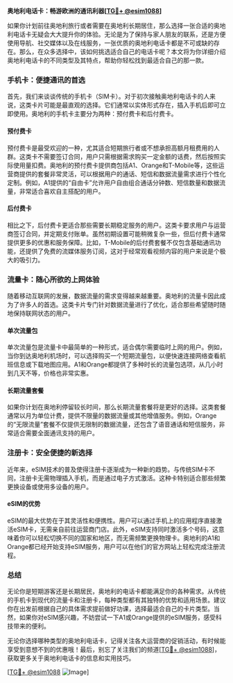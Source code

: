 **奥地利电话卡：畅游欧洲的通讯利器[[TG💪+ @esim1088](https://t.me/s/esim1088)]**

如果你计划前往奥地利旅行或者需要在奥地利长期居住，那么选择一张合适的奥地利电话卡无疑会大大提升你的体验。无论是为了保持与家人朋友的联系，还是方便使用导航、社交媒体以及在线服务，一张优质的奥地利电话卡都是不可或缺的存在。那么，在众多选择中，该如何挑选适合自己的电话卡呢？本文将为你详细介绍奥地利电话卡的不同类型及其特点，帮助你轻松找到最适合自己的那一款。

### 手机卡：便捷通讯的首选

首先，我们来谈谈传统的手机卡（SIM卡）。对于初次接触奥地利电话卡的人来说，这类卡片可能是最直观的选择。它们通常以实体形式存在，插入手机后即可立即使用。奥地利的手机卡主要分为两种：预付费卡和后付费卡。

#### 预付费卡

预付费卡是最受欢迎的一种，尤其适合短期旅行者或不想承担高额月租费用的人群。这类卡不需要签订合同，用户只需根据需求购买一定金额的话费，然后按照实际使用量扣费。奥地利的预付费卡提供商包括A1、Orange和T-Mobile等，这些运营商提供的套餐非常灵活，可以根据用户的通话、短信和数据流量需求进行个性化定制。例如，A1提供的“自由卡”允许用户自由组合通话分钟数、短信数量和数据流量，非常适合喜欢自主搭配的用户。

#### 后付费卡

相比之下，后付费卡更适合那些需要长期稳定服务的用户。这类卡要求用户与运营商签订合同，并定期支付账单。虽然初期设置可能稍微复杂一些，但后付费卡通常提供更多的优惠和服务保障。比如，T-Mobile的后付费套餐不仅包含基础通讯功能，还提供了免费的流媒体服务订阅，这对于经常观看视频内容的用户来说是个极大的吸引力。

### 流量卡：随心所欲的上网体验

随着移动互联网的发展，数据流量的需求变得越来越重要。奥地利的流量卡因此成为了许多人的首选。这类卡片专门针对数据流量进行了优化，适合那些希望随时随地保持联网状态的用户。

#### 单次流量包

单次流量包是流量卡中最简单的一种形式，适合偶尔需要临时上网的用户。例如，当你到达奥地利机场时，可以选择购买一个短期流量包，以便快速连接网络查看航班信息或下载地图应用。A1和Orange都提供了多种时长的流量包选项，从几小时到几天不等，价格也非常实惠。

#### 长期流量套餐

如果你计划在奥地利停留较长时间，那么长期流量套餐将是更好的选择。这类套餐通常以月为单位计费，提供不限量的数据流量或其他增值服务。例如，Orange的“无限流量”套餐不仅提供无限制的数据流量，还包含了语音通话和短信服务，非常适合需要全面通讯支持的用户。

### 注册卡：安全便捷的新选择

近年来，eSIM技术的普及使得注册卡逐渐成为一种新的趋势。与传统SIM卡不同，注册卡无需物理插入手机，而是通过电子方式激活。这种卡特别适合那些频繁更换设备或使用多设备的用户。

#### eSIM的优势

eSIM的最大优势在于其灵活性和便携性。用户可以通过手机上的应用程序直接激活eSIM卡，无需亲自前往运营商门店。此外，eSIM支持同时激活多个号码，这意味着你可以轻松切换不同的国家和地区，而无需频繁更换物理卡。奥地利的A1和Orange都已经开始支持eSIM服务，用户可以在他们的官方网站上轻松完成注册流程。

### 总结

无论你是短期游客还是长期居民，奥地利的电话卡都能满足你的各种需求。从传统的手机卡到现代的流量卡和注册卡，每种类型都有其独特的优势和适用场景。建议你在出发前根据自己的具体需求提前做好功课，选择最适合自己的卡片类型。当然，如果你对eSIM感兴趣，不妨尝试一下A1或Orange提供的eSIM服务，感受科技带来的便利。

无论你选择哪种类型的奥地利电话卡，记得关注各大运营商的促销活动，有时候能享受到意想不到的优惠哦！最后，别忘了关注我们的频道[[TG💪+ @esim1088](https://t.me/s/esim1088)]，获取更多关于奥地利电话卡的信息和实用技巧。

[[TG💪+ @esim1088](https://t.me/s/esim1088) ![Image](https://i.postimg.cc/4NQfJmqS/Snipaste-2025-05-13-00-14-12.png)]